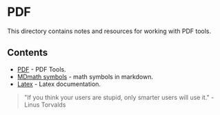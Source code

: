 # PDF

This directory contains notes and resources for working with PDF tools.

## Contents

-   [PDF](pdf.md) - PDF Tools.
-   [MDmath symbols](MDmath_symbols.md) - math symbols in markdown.
-   [Latex](latex.md) - Latex documentation.

> "If you think your users are stupid, only smarter users will use it." - Linus Torvalds